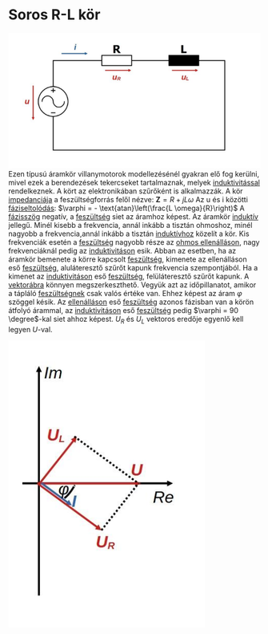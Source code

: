 # Soros R-L kör
![alt text](./img/soros-rl-kor.png)
Ezen típusú áramkör villanymotorok modellezésénél gyakran elő fog kerülni, mivel ezek a berendezések tekercseket tartalmaznak, melyek [induktivitással](./induktivitas.md) rendelkeznek. A kört az elektronikában szűrőként is alkalmazzák.
A kör [impedanciája](./impedancia.md) a feszültségforrás felől nézve: $\bm{Z} = R+jL\omega$
Az u és i közötti [fáziseltolódás](./fazisszog.md): $\varphi = - \text{atan}\left(\frac{L \omega}{R}\right)$
A [fázisszög](./fazisszog.md) negatív, a [feszültség](./feszultseg.md) siet az áramhoz képest. 
Az áramkör [induktív](./induktivitas.md) jellegű. 
Minél kisebb a frekvencia, annál inkább a tisztán ohmoshoz, minél nagyobb a frekvencia,annál inkább a tisztán [induktívhoz](./induktivitas.md) közelít a kör. 
Kis frekvenciák esetén a [feszültség](./feszultseg.md) nagyobb része az [ohmos ellenálláson](./ellenallas.md), nagy frekvenciáknál pedig az [induktivitáson](./induktivitas.md) esik. Abban az esetben, ha az áramkör bemenete a körre kapcsolt [feszültség](./feszultseg.md), kimenete az ellenálláson eső [feszültség](./feszultseg.md), aluláteresztő szűrőt kapunk frekvencia szempontjából. Ha a kimenet az [induktivitáson](./induktivitas.md) eső [feszültség](./feszultseg.md), felüláteresztő szűrőt kapunk.
A [vektorábra](./vektorabra.md) könnyen megszerkeszthető. Vegyük azt az időpillanatot, amikor a tápláló [feszültségnek](./feszultseg.md) csak valós értéke van. Ehhez képest az áram $\varphi$ szöggel késik. Az [ellenálláson](./ellenallas.md) eső [feszültség](./feszultseg.md) azonos fázisban van a körön átfolyó árammal, az [induktivitáson](./induktivitas.md) eső [feszültség](./feszultseg.md) pedig $\varphi = 90 \degree$-kal siet ahhoz képest. $U_R$ és $U_L$ vektoros eredője egyenlő kell legyen $U$-val.

![alt text](./img/soros-rl-vektorabra.png)